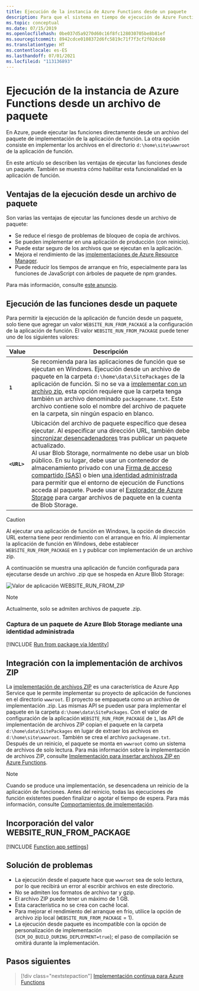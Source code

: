 ```yaml
---
title: Ejecución de la instancia de Azure Functions desde un paquete
description: Para que el sistema en tiempo de ejecución de Azure Functions ejecute sus funciones, monte un archivo del paquete de implementación que contenga los archivos de proyecto de la aplicación de función.
ms.topic: conceptual
ms.date: 07/15/2019
ms.openlocfilehash: 0be037d5a9270d60c16f8fc128030705be8b81ef
ms.sourcegitcommit: 8942cdce0108372d6fc5819c71f7f3cf2f02dc60
ms.translationtype: HT
ms.contentlocale: es-ES
ms.lasthandoff: 07/01/2021
ms.locfileid: "113136893"
---
```

# <a name="run-your-azure-functions-from-a-package-file"></a>Ejecución de la instancia de Azure Functions desde un archivo de paquete

En Azure, puede ejecutar las funciones directamente desde un archivo del paquete de implementación de la aplicación de función. La otra opción consiste en implementar los archivos en el directorio `d:\home\site\wwwroot` de la aplicación de función.

En este artículo se describen las ventajas de ejecutar las funciones desde un paquete. También se muestra cómo habilitar esta funcionalidad en la aplicación de función.

## <a name="benefits-of-running-from-a-package-file"></a>Ventajas de la ejecución desde un archivo de paquete
  
Son varias las ventajas de ejecutar las funciones desde un archivo de paquete:

+ Se reduce el riesgo de problemas de bloqueo de copia de archivos.
+ Se pueden implementar en una aplicación de producción (con reinicio).
+ Puede estar seguro de los archivos que se ejecutan en la aplicación.
+ Mejora el rendimiento de las [implementaciones de Azure Resource Manager](functions-infrastructure-as-code.md).
+ Puede reducir los tiempos de arranque en frío, especialmente para las funciones de JavaScript con árboles de paquete de npm grandes.

Para más información, consulte [este anuncio](https://github.com/Azure/app-service-announcements/issues/84).

## <a name="enabling-functions-to-run-from-a-package"></a>Ejecución de las funciones desde un paquete

Para permitir la ejecución de la aplicación de función desde un paquete, solo tiene que agregar un valor `WEBSITE_RUN_FROM_PACKAGE` a la configuración de la aplicación de función. El valor `WEBSITE_RUN_FROM_PACKAGE` puede tener uno de los siguientes valores:

| Value  | Descripción  |
|---------|---------|
| **`1`**  | Se recomienda para las aplicaciones de función que se ejecutan en Windows. Ejecución desde un archivo de paquete en la carpeta `d:\home\data\SitePackages` de la aplicación de función. Si no se va a [implementar con un archivo zip](#integration-with-zip-deployment), esta opción requiere que la carpeta tenga también un archivo denominado `packagename.txt`. Este archivo contiene solo el nombre del archivo de paquete en la carpeta, sin ningún espacio en blanco. |
|**`<URL>`**  | Ubicación del archivo de paquete específico que desea ejecutar. Al especificar una dirección URL, también debe [sincronizar desencadenadores](functions-deployment-technologies.md#trigger-syncing) tras publicar un paquete actualizado. <br/>Al usar Blob Storage, normalmente no debe usar un blob público. En su lugar, debe usar un contenedor de almacenamiento privado con una [Firma de acceso compartido (SAS)](../vs-azure-tools-storage-manage-with-storage-explorer.md#generate-a-sas-in-storage-explorer) o bien [una identidad administrada](#fetch-a-package-from-azure-blob-storage-using-a-managed-identity) para permitir que el entorno de ejecución de Functions acceda al paquete. Puede usar el [Explorador de Azure Storage](../vs-azure-tools-storage-manage-with-storage-explorer.md) para cargar archivos de paquete en la cuenta de Blob Storage. |

> [!CAUTION]
> Al ejecutar una aplicación de función en Windows, la opción de dirección URL externa tiene peor rendimiento con el arranque en frío. Al implementar la aplicación de función en Windows, debe establecer `WEBSITE_RUN_FROM_PACKAGE` en `1` y publicar con implementación de un archivo zip.

A continuación se muestra una aplicación de función configurada para ejecutarse desde un archivo .zip que se hospeda en Azure Blob Storage:

![Valor de aplicación WEBSITE_RUN_FROM_ZIP](./media/run-functions-from-deployment-package/run-from-zip-app-setting-portal.png)

> [!NOTE]
> Actualmente, solo se admiten archivos de paquete .zip.

### <a name="fetch-a-package-from-azure-blob-storage-using-a-managed-identity"></a>Captura de un paquete de Azure Blob Storage mediante una identidad administrada

[!INCLUDE [Run from package via Identity](../../includes/app-service-run-from-package-via-identity.md)]

## <a name="integration-with-zip-deployment"></a>Integración con la implementación de archivos ZIP

La [implementación de archivos ZIP][Zip deployment for Azure Functions] es una característica de Azure App Service que le permite implementar su proyecto de aplicación de funciones en el directorio `wwwroot`. El proyecto se empaqueta como un archivo de implementación .zip. Las mismas API se pueden usar para implementar el paquete en la carpeta `d:\home\data\SitePackages`. Con el valor de configuración de la aplicación `WEBSITE_RUN_FROM_PACKAGE` de `1`, las API de implementación de archivos ZIP copian el paquete en la carpeta `d:\home\data\SitePackages` en lugar de extraer los archivos en `d:\home\site\wwwroot`. También se crea el archivo `packagename.txt`. Después de un reinicio, el paquete se monta en `wwwroot` como un sistema de archivos de solo lectura. Para más información sobre la implementación de archivos ZIP, consulte [Implementación para insertar archivos ZIP en Azure Functions](deployment-zip-push.md).

> [!NOTE]
> Cuando se produce una implementación, se desencadena un reinicio de la aplicación de funciones. Antes del reinicio, todas las ejecuciones de función existentes pueden finalizar o agotar el tiempo de espera. Para más información, consulte [Comportamientos de implementación](functions-deployment-technologies.md#deployment-behaviors).

## <a name="adding-the-website_run_from_package-setting"></a>Incorporación del valor WEBSITE_RUN_FROM_PACKAGE

[!INCLUDE [Function app settings](../../includes/functions-app-settings.md)]


## <a name="troubleshooting"></a>Solución de problemas

- La ejecución desde el paquete hace que `wwwroot` sea de solo lectura, por lo que recibirá un error al escribir archivos en este directorio.
- No se admiten los formatos de archivo tar y gzip.
- El archivo ZIP puede tener un máximo de 1 GB.
- Esta característica no se crea con caché local.
- Para mejorar el rendimiento del arranque en frío, utilice la opción de archivo zip local (`WEBSITE_RUN_FROM_PACKAGE` = 1).
- La ejecución desde paquete es incompatible con la opción de personalización de implementación (`SCM_DO_BUILD_DURING_DEPLOYMENT=true`); el paso de compilación se omitirá durante la implementación.

## <a name="next-steps"></a>Pasos siguientes

> [!div class="nextstepaction"]
> [Implementación continua para Azure Functions](functions-continuous-deployment.md)

[Zip deployment for Azure Functions]: deployment-zip-push.md
